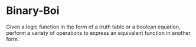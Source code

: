 # Binary-Boi
Given a logic function in the form of a truth table or a boolean equation, perform a variety of operations to express an equivalent function in another form.
